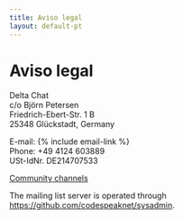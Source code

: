 ```yaml
---
title: Aviso legal
layout: default-pt
---
```




<!-- GENERATED FILE -- DO NOT EDIT -->



# Aviso legal

Delta Chat  
c/o Björn Petersen  
Friedrich-Ebert-Str. 1 B  
25348 Glückstadt, Germany

E-mail: {% include email-link %}  
Phone: +49 4124 603889  
USt-IdNr. DE214707533

[Community channels](contribute)

The mailing list server is operated through <https://github.com/codespeaknet/sysadmin>.
